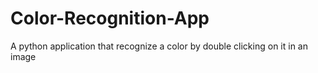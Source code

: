# Color-Recognition-App
A python application that recognize a color by double clicking on it in an image
